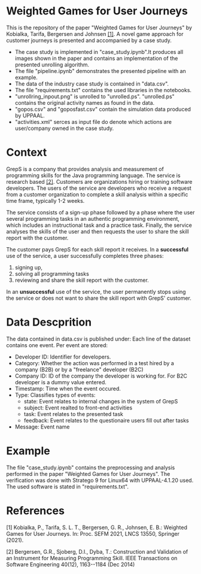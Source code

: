 # Weighted Games for User Journeys
This is the repository of the paper "Weighted Games for User Journeys" by Kobialka, Tarifa, Bergersen and Johnsen [[1]](#1).
A novel game approach for customer journeys is presented and accompanied by a case study.

- The case study is implemented in "case_study.ipynb".It produces all images shown in the paper and contains an implementation of the presented unrolling algorithm.
- The file "pipeline.ipynb" demonstrates the presented pipeline with an example.
- The data of the industry case study is contained in "data.csv".
- The file "requirements.txt" contains the used libraries in the notebooks.
- "unrollring_inpout.png" is unrolled to "unrolled.ps". "unrolled.ps" contains the original activity names as found in the data.
- "gopos.csv" and "goposfast.csv" contain the simulation data produced by UPPAAL.
- "activities.xml" serces as input file do denote which actions are user/company owned in the case study.

# Context
GrepS is a company that provides analysis and measurement of
programming skills for the Java programming language.  The service is
research based [[2]](#2).
Customers are organizations hiring or training software
developers.  The users of the service are developers who
receive a request from a customer organization to complete a skill
analysis within a specific time frame, typically 1-2 weeks.

The service consists of a sign-up phase followed by a phase where the
user several programming tasks in an authentic programming
environment, which includes an instructional task and a practice task.
Finally, the service analyses the skills of the user and then requests
the user to share the skill report with the customer.

The customer pays GrepS for each skill report it receives.  In a
**successful** use of the service, a user successfully completes
three phases:
1. signing up, 
2. solving all programming tasks
3. reviewing and share the skill report with the customer.

In an **unsuccessful** use of the service, the user permanently
stops using the service or does not want to share the skill report
with GrepS' customer.

# Data Descprition
The data contained in data.csv is published under:
Each line of the dataset contains one event.
Per event are stored:
- Developer ID: Identifier for developers.
- Category: Whether the action was performed in a test hired by a company (B2B) or by a "freelance" developer (B2C)
- Company ID: ID of the company the developer is working for. For B2C developer is a dummy value entered.
- Timestamp: Time when the event occured.
- Type: Classifies types of events:
    - state: Event relates to internal changes in the system of GrepS
    - subject: Event realted to front-end activities
    - task: Event relates to the presented task
    - feedback: Event relates to the questionaire users fill out after tasks
- Message: Event name

# Example
The file "case_study.ipynb" contains the preprocessing and analysis performed in the paper "Weighted Games for User Journeys".
The verification was done with Stratego 9 for Linux64 with UPPAAL-4.1.20 used.
The used software is stated in "requirements.txt".

# References
<a id="1">[1]</a> 
Kobialka, P., Tarifa, S. L. T., Bergersen, G. R., Johnsen, E. B.: Weighted Games for User Journeys. In: Proc. SEFM 2021, LNCS 13550, Springer (2021).

<a id="2">[2]</a> 
Bergersen, G.R., Sjoberg, D.I., Dyba, T.: Construction and Validation of an Instrument for Measuring Programming Skill. IEEE Transactions on Software Engineering 40(12),  1163--1184 (Dec 2014)
